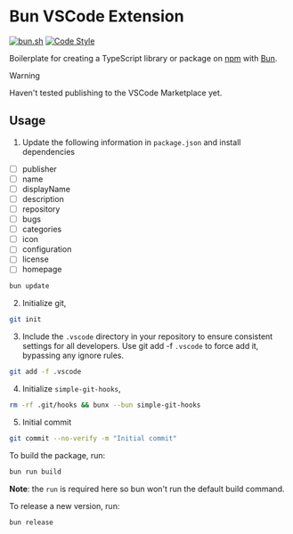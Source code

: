 # Bun VSCode Extension

<p>
  <a href="https://bun.sh">
    <img
      alt="bun.sh"
      src="https://img.shields.io/badge/Bun-%23000000.svg?style=flat-square&logo=bun&logoColor=white"></a>
  <a href="https://github.com/antfu/eslint-config">
    <img
      alt="Code Style"
      src="https://antfu.me/badge-code-style.svg"></a>
</p>

Boilerplate for creating a TypeScript library or package on [npm](https://www.npmjs.com/) with [Bun](https://bun.sh).

> [!WARNING]
> Haven't tested publishing to the VSCode Marketplace yet.

## Usage

1. Update the following information in `package.json` and install dependencies

- [ ] publisher
- [ ] name
- [ ] displayName
- [ ] description
- [ ] repository
- [ ] bugs
- [ ] categories
- [ ] icon
- [ ] configuration
- [ ] license
- [ ] homepage

```bash
bun update
```

2. Initialize git,

```bash
git init
```

3. Include the `.vscode` directory in your repository to ensure consistent settings for all developers. Use git add -f `.vscode` to force add it, bypassing any ignore rules.

```bash
git add -f .vscode
```

4. Initialize `simple-git-hooks`,

```bash
rm -rf .git/hooks && bunx --bun simple-git-hooks
```

5. Initial commit

```bash
git commit --no-verify -m "Initial commit"
```

To build the package, run:

```bash
bun run build
```

**Note**: the `run` is required here so bun won't run the default build command.

To release a new version, run:

```bash
bun release
```
